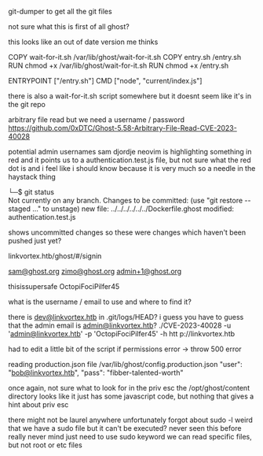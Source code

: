 git-dumper to get all the git files

not sure what this is first of all ghost?

this looks like an out of date version me thinks 


COPY wait-for-it.sh /var/lib/ghost/wait-for-it.sh
COPY entry.sh /entry.sh
RUN chmod +x /var/lib/ghost/wait-for-it.sh
RUN chmod +x /entry.sh

ENTRYPOINT ["/entry.sh"]
CMD ["node", "current/index.js"]

there is also a wait-for-it.sh script somewhere but it doesnt seem like it's in the git repo


arbitrary file read but we need a username / password
https://github.com/0xDTC/Ghost-5.58-Arbitrary-File-Read-CVE-2023-40028

potential admin usernames
sam
djordje
neovim is highlighting something in red and it points us to a authentication.test.js file, but not sure what the red dot is and i feel like i should know because it is very much so a needle in the haystack thing 

└─$ git status          
Not currently on any branch.
Changes to be committed:
  (use "git restore --staged <file>..." to unstage)
        new file:   ../../../../../../Dockerfile.ghost
        modified:   authentication.test.js

 shows uncommitted changes so these were changes which haven't been pushed just yet?

linkvortex.htb/ghost/#/signin

sam@ghost.org
zimo@ghost.org
admin+1@ghost.org

thisissupersafe
OctopiFociPilfer45


what is the username / email to use and where to find it?

there is dev@linkvortex.htb in .git/logs/HEAD?
i guess you have to guess that the admin email is admin@linkvortex.htb?
./CVE-2023-40028 -u 'admin@linkvortex.htb' -p 'OctopiFociPilfer45' -h htt
p://linkvortex.htb

had to edit a little bit of the script
if permissions error -> throw 500 error


reading production.json file
/var/lib/ghost/config.production.json
"user": "bob@linkvortex.htb",
"pass": "fibber-talented-worth"


once again, not sure what to look for in the priv esc
the /opt/ghost/content directory looks like it just has some javascript code, but nothing that gives a hint about priv esc 

there might not be laurel anywhere unfortunately
forgot about sudo -l 
weird that we have a sudo file but it can't be executed?
never seen this before really 
never mind just need to use sudo keyword
we can read specific files, but not root or etc files 
